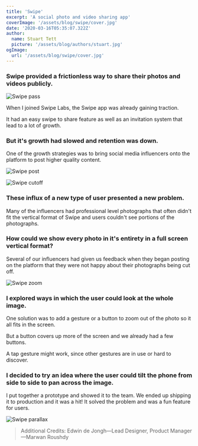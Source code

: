 ```yaml
---
title: 'Swipe'
excerpt: 'A social photo and video sharing app'
coverImage: '/assets/blog/swipe/cover.jpg'
date: '2020-03-16T05:35:07.322Z'
author:
  name: Stuart Tett
  picture: '/assets/blog/authors/stuart.jpg'
ogImage:
  url: '/assets/blog/swipe/cover.jpg'
---
```


### Swipe provided a frictionless way to share their photos and videos publicly.

![Swipe pass](/assets/blog/swipe/swipe-pass.png)

When I joined Swipe Labs, the Swipe app was already gaining traction.

It had an easy swipe to share feature as well as an invitation system that lead to a lot of growth.

### But it's growth had slowed and retention was down.

One of the growth strategies was to bring social media influencers onto the platform to post higher quality content.

![Swipe post](/assets/blog/swipe/swipe-post.png)

![Swipe cutoff](/assets/blog/swipe/swipe-cutoff.png)

### These influx of a new type of user presented a new problem.

Many of the influencers had professional level photographs that often didn't fit the vertical format of Swipe and users couldn't see portions of the photographs.

### How could we show every photo in it's entirety in a full screen vertical format?

Several of our influencers had given us feedback when they began posting on the platform that they were not happy about their photographs being cut off.

![Swipe zoom](/assets/blog/swipe/swipe-zoom.jpg)

### I explored ways in which the user could look at the whole image.

One solution was to add a gesture or a button to zoom out of the photo so it all fits in the screen.

But a button covers up more of the screen and we already had a few buttons.

A tap gesture might work, since other gestures are in use or hard to discover.

### I decided to try an idea where the user could tilt the phone from side to side to pan across the image.

I put together a prototype and showed it to the team. We ended up shipping it to production and it was a hit! It solved the problem and was a fun feature for users.

![Swipe parallax](/assets/blog/swipe/swipe-parallax.gif)

> Additional Credits: Edwin de Jongh—Lead Designer, Product Manager—Marwan Roushdy
